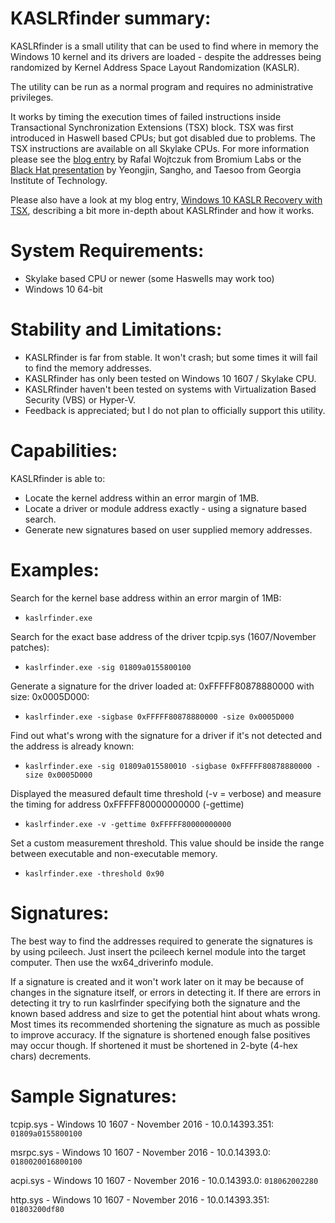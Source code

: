 KASLRfinder summary:
====================
KASLRfinder is a small utility that can be used to find where in memory the Windows 10 kernel and its drivers are loaded - despite the addresses being randomized by Kernel Address Space Layout Randomization (KASLR). 

The utility can be run as a normal program and requires no administrative privileges.

It works by timing the execution times of failed instructions inside Transactional Synchronization Extensions (TSX) block. TSX was first introduced in Haswell based CPUs; but got disabled due to problems. The TSX instructions are available on all Skylake CPUs. For more information please see the <a target="_blank" href="https://labs.bromium.com/2014/10/27/tsx-improves-timing-attacks-against-kaslr/">blog entry</a> by Rafal Wojtczuk from Bromium Labs or the <a target="_blank" href="https://www.blackhat.com/us-16/briefings.html#breaking-kernel-address-space-layout-randomization-kaslr-with-intel-tsx">Black Hat presentation</a> by Yeongjin, Sangho, and Taesoo from Georgia Institute of Technology.

Please also have a look at my blog entry, <a href="http://blog.frizk.net/2016/11/windows-10-kaslr-recovery-with-tsx.html">Windows 10 KASLR Recovery with TSX</a>, describing a bit more in-depth about KASLRfinder and how it works.

System Requirements:
====================
* Skylake based CPU or newer (some Haswells may work too)
* Windows 10 64-bit

Stability and Limitations:
==========================
* KASLRfinder is far from stable. It won't crash; but some times it will fail to find the memory addresses.
* KASLRfinder has only been tested on Windows 10 1607 / Skylake CPU.
* KASLRfinder haven't been tested on systems with Virtualization Based Security (VBS) or Hyper-V.
* Feedback is appreciated; but I do not plan to officially support this utility.

Capabilities:
=============
KASLRfinder is able to:
* Locate the kernel address within an error margin of 1MB.
* Locate a driver or module address exactly - using a signature based search.
* Generate new signatures based on user supplied memory addresses.

Examples:
=========
Search for the kernel base address within an error margin of 1MB:

* `kaslrfinder.exe`

Search for the exact base address of the driver tcpip.sys (1607/November patches):

* `kaslrfinder.exe -sig 01809a0155800100`

Generate a signature for the driver loaded at: 0xFFFFF80878880000 with size: 0x0005D000:

* `kaslrfinder.exe -sigbase 0xFFFFF80878880000 -size 0x0005D000`

Find out what's wrong with the signature for a driver if it's not detected and the address is already known:

* `kaslrfinder.exe -sig 01809a015580010 -sigbase 0xFFFFF80878880000 -size 0x0005D000`

Displayed the measured default time threshold (-v = verbose) and measure the timing for address 0xFFFFF80000000000 (-gettime)

* `kaslrfinder.exe -v -gettime 0xFFFFF80000000000`

Set a custom measurement threshold. This value should be inside the range between executable and non-executable memory.

* `kaslrfinder.exe -threshold 0x90`

Signatures:
===========
The best way to find the addresses required to generate the signatures is by using pcileech. Just insert the pcileech kernel module into the target computer. Then use the wx64_driverinfo module.

If a signature is created and it won't work later on it may be because of changes in the signature itself, or errors in detecting it. If there are errors in detecting it try to run kaslrfinder specifying both the signature and the known based address and size to get the potential hint about whats wrong. Most times its recommended shortening the signature as much as possible to improve accuracy. If the signature is shortened enough false positives may occur though. If shortened it must be shortened in 2-byte (4-hex chars) decrements.

Sample Signatures:
==================
tcpip.sys - Windows 10 1607 - November 2016 - 10.0.14393.351: `01809a0155800100`

msrpc.sys - Windows 10 1607 - November 2016 - 10.0.14393.0: `0180020016800100`

acpi.sys - Windows 10 1607 - November 2016 - 10.0.14393.0: `018062002280`

http.sys - Windows 10 1607 - November 2016 - 10.0.14393.351: `01803200df80`
